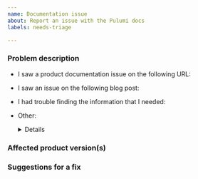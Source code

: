 ```yaml
---
name: Documentation issue
about: Report an issue with the Pulumi docs
labels: needs-triage

---
```


### Problem description

<!--Briefly describe the product documentation, blog post, or site issue that you've found.
    For general questions, join us on https://pulumi-community.slack.com/. -->

- I saw a product documentation issue on the following URL: <URL>

- I saw an issue on the following blog post: <URL>

- I had trouble finding the information that I needed: <URL>

- Other: <DETAILS>

### Affected product version(s)

<!-- If the issue is specific to a Pulumi product version, let us know which version(s). -->

### Suggestions for a fix

<!--If you have specific ideas about how we can fix this, let us know, or [create a pull request](https://github.com/pulumi/docs/pull/new/. :) -->


<!-- To improve this template, edit the .github/ISSUE_TEMPLATE/0-docs-issue.md file -->
